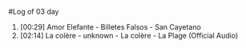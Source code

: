 #Log of 03 day

1. [00:29] Amor Elefante - Billetes Falsos - San Cayetano
1. [02:14] La colère - unknown - La colère - La Plage (Official Audio)
